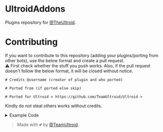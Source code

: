 # UltroidAddons
Plugins repository for [@TheUltroid](https://github.com/TeamUltroid/Ultroid).

# Contributing
If you want to contribute to this repository (adding your plugins/porting from other bots), use the below format and create a pull request.   
⚠️ First check whether the stuff you push works. Also, if the pull request doesn't follow the below format, it will be closed without notice.

```
# Credits @username (creator of plugin and who ported)   
   
# Ported from (if ported else skip)   
   
# Ported for Ultroid < https://github.com/TeamUltroid/Ultroid >   
```
   
Kindly do not steal others works without credits.   

<details><summary>Example Code</summary>
<br>
Required Import are Automatically Done !!
   ```python3
@ultroid_cmd(pattern="hi")
async def hello_world(event):
    await event.reply("Hello World")
```
</details>

> Made with 💕 by [@TeamUltroid](https://t.me/TeamUltroid).
